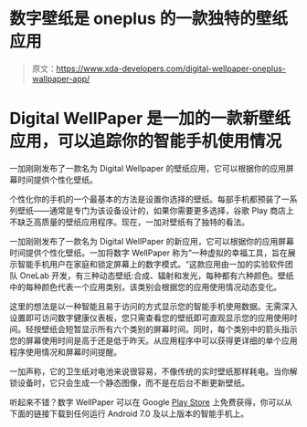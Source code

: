 # 数字壁纸是 oneplus 的一款独特的壁纸应用

> 原文：<https://www.xda-developers.com/digital-wellpaper-oneplus-wallpaper-app/>

# Digital WellPaper 是一加的一款新壁纸应用，可以追踪你的智能手机使用情况

一加刚刚发布了一款名为 Digital Wellpaper 的壁纸应用，它可以根据你的应用屏幕时间提供个性化壁纸。

个性化你的手机的一个最基本的方法是设置你选择的壁纸。每部手机都预装了一系列壁纸——通常是专门为该设备设计的，如果你需要更多选择，谷歌 Play 商店上不缺乏高质量的壁纸应用程序。现在，一加对壁纸有了独特的看法。

一加刚刚发布了一款名为 Digital WellPaper 的新应用，它可以根据你的应用屏幕时间提供个性化壁纸。一加将数字 WellPaper 称为“一种虚拟的幸福工具，旨在展示智能手机用户在家庭和锁定屏幕上的数字模式。“这款应用由一加的实验软件团队 OneLab 开发，有三种动态壁纸:合成、辐射和发光，每种都有六种颜色。壁纸中的每种颜色代表一个应用类别，该类别会根据您的应用使用情况动态变化。

这里的想法是以一种智能且易于访问的方式显示您的智能手机使用数据。无需深入设置即可访问数字健康仪表板，您只需查看您的壁纸即可直观显示您的应用使用时间。轻按壁纸会短暂显示所有六个类别的屏幕时间。同时，每个类别中的箭头指示您的屏幕使用时间是高于还是低于昨天。从应用程序中可以获得更详细的单个应用程序使用情况和屏幕时间提醒。

一加声称，它的卫生纸对电池来说很容易，不像传统的实时壁纸那样耗电。当你解锁设备时，它只会生成一个静态图像，而不是在后台不断更新壁纸。

听起来不错？数字 WellPaper 可以在 Google [Play Store](https://play.google.com/store/apps/details?id=studio.onelab.wallpaper) 上免费获得，你可以从下面的链接下载到任何运行 Android 7.0 及以上版本的智能手机上。